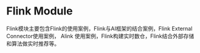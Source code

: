 # Flink Module

Flink模块主要包含Flink的使用案例，Flink与AI框架的结合案例，Flink External Connector使用案例，
Alink 使用案例，Flink构建实时数仓，Flink结合外部存储和算法做实时推荐等。

